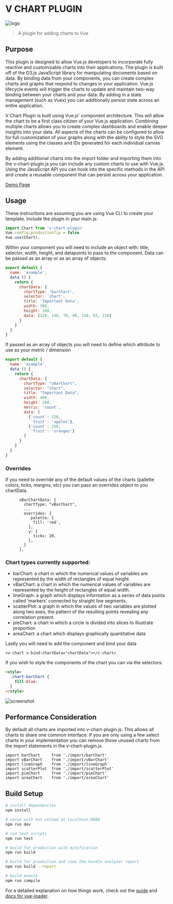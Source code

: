 # V CHART PLUGIN
![logo](https://user-images.githubusercontent.com/5210420/46899802-2d7db800-ce66-11e8-896c-115ce3dcfb98.png)
> A plugin for adding charts to Vue

## Purpose

This plugin is designed to allow Vue.js developers to incorporate fully reactive and customizable charts into their applications.  The plugin is built off of the D3.js JavaScript library for manipulating documents based on data.  By binding data from your components, you can create complex charts and graphs that respond to changes in your application.  Vue.js lifecycle events will trigger the charts to update and maintain two-way binding between your charts and your data.  By adding in a state management (such as Vuex) you can additionally persist state across an entire application.

V Chart Plugin is built using Vue.js' component architecture.  This will allow the chart to be a first class citizen of your Vue.js application.  Combining multiple charts allows you to create complex dashboards and enable deeper insights into your data.  All aspects of the charts can be configured to allow for full customization of your graphs along with the ability to style the SVG elements using the classes and IDs generated for each individual canvas element.  

By adding additional charts into the import folder and importing them into the v-chart-plugin.js you can include any custom charts to use with Vue.js.  Using the JavaScript API you can hook into the specific methods in the API and create a reusable component that can persist across your application.

[Demo Page](https://resurgencewebdesign.com/v-chart-plugin-demo/)

## Usage

These instructions are assuming you are using Vue CLI to create your template.  Include the plugin in your main.js:

```JavaScript
import Chart from 'v-chart-plugin'
Vue.config.productionTip = false
Vue.use(Chart);
```

Within your component you will need to include an object with: title, selector, width, height, and datapoints to pass to the component.  Data can be passed as an array or as an array of objects:

```JavaScript
export default {
  name: 'example',
  data () {
    return {
      chartData: {
        chartType: 'barChart',
        selector: 'chart',
        title: 'Important Data',
        width: 300,
        height: 200,
        data: [120, 140, 70, 90, 110, 65, 210]      
      }
    }
  }
}
```

If passed as an array of objects you will need to define which attribute to use as your metric / dimension

```JavaScript
export default {
  name: 'example',
  data () {
    return {
      chartData: {
        chartType: "vBarChart",
        selector: "chart",
        title: "Important Data",
        width: 400,
        height: 200,
        metric: 'count',
        data: [
          {'count': 120,
           'fruit': 'apples'}, 
          {'count': 250,
           'fruit': 'oranges'}
        ]
      }
    }
  }
}
```
### Overrides
If you need to override any of the default values of the charts (pallette colors, ticks, margins, etc) you can pass an overrides object to you chartData.

```
      vBarChartData: {
        chartType: "vBarChart",
        ...   
        overrides: {
           palette: {
            fill: 'red',
          },
          y: {
            ticks: 20,
          },
        }
      },
```

### Chart types currently supported:
* barChart: a chart in which the numerical values of variables are represented by the width of rectangles of equal height.
* vBarChart: a chart in which the numerical values of variables are represented by the height of rectangles of equal width.
* lineGraph: a graph which displays information as a series of data points called 'markers' connected by straight line segments. 
* scatterPlot: a graph in which the values of two variables are plotted along two axes, the pattern of the resulting points revealing any correlation present.
* pieChart: a chart in which a circle is divided into slices to illustrate proportion
* areaChart: a chart which displays graphically quantitative data

Lastly you will need to add the component and bind your data

```
<v-chart v-bind:chartData="chartData"></v-chart>
```

If you wish to style the components of the chart you can via the selectors:

```html
<style>
  .chart-barChart {
    fill:blue;
  }
</style>
```
![screenshot](https://user-images.githubusercontent.com/5210420/47540328-a3d8dc00-d8a2-11e8-9948-3f878e01109f.gif)


## Performance Consideration

By default all charts are imported into v-chart-plugin.js.  This allows all charts to share one common interface.  If you are only using a few select charts in your implementation you can remove those unused charts from the import statements in the v-chart-plugin.js.  

```
import barChart     from './import/barChart' 
import vBarChart    from './import/vBarChart'
import lineGraph    from './import/lineGraph'
import scatterPlot  from './import/scatterPlot'
import pieChart     from './import/pieChart'
import areaChart    from './import/areaChart'
```

## Build Setup

``` bash
# install dependencies
npm install

# serve with hot reload at localhost:8080
npm run dev

# run test scripts
npm run test

# build for production with minification
npm run build

# build for production and view the bundle analyzer report
npm run build --report

# build module
npm run compile

```

For a detailed explanation on how things work, check out the [guide](http://vuejs-templates.github.io/webpack/) and [docs for vue-loader](http://vuejs.github.io/vue-loader).
